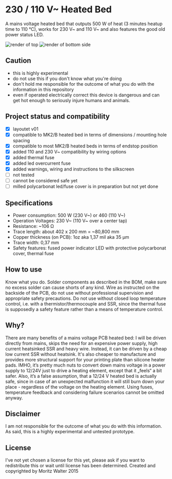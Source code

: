 # 230 / 110 V~ Heated Bed
A mains voltage heated bed that outputs 500 W of heat (3 minutes heatup time to 110 °C), works for 230 V~ and 110 V~ and also features the good old power status LED.

![render of top](https://cdn.hackaday.io/images/7579811449431756922.png)
![render of bottom side](https://cdn.hackaday.io/images/5494491449432442830.png)

## Caution
- this is highly experimental
- do not use this if you don't know what you're doing
- don't hold me responsible for the outcome of what you do with the information in this repository
- even if operated electrically correct this device is dangerous and can get hot enough to seriously injure humans and animals.

## Project status and compatibility
- [x] layoutet v01
- [x] compatible to MK2/B heated bed in terms of dimensions / mounting hole spacing
- [x] compatible to most MK2/B heated beds in terms of endstop position
- [x] added 110 and 230 V~ compatibility by wiring options
- [x] added thermal fuse
- [x] added led overcurrent fuse
- [x] added warnings, wiring and instructions to the silkscreen
- [ ] not tested
- [ ] cannot be considered safe yet
- [ ] milled polycarbonat led/fuse cover is in preparation but not yet done

## Specifications
- Power consumption:	500 W (230 V~) or 460 (110 V~)
- Operation Voltages:	230 V~ (110 V~ over a center tap)
- Resistance:	~106 Ω
- Trace length: about 402 x 200 mm = ~80,800 mm
- Copper thickness (on PCB):	1oz aka 1,37 mil aka 35 µm
- Trace width:	0,37 mm
- Safety features: fused power indicator LED with protective polycarbonat cover, thermal fuse

## How to use
Know what you do. Solder components as described in the BOM, make sure no excess solder can cause shorts of any kind. Wire as instructed on the backside of the PCB, do not use without professional supervision and appropriate safety precautions. Do not use without closed loop temperature control, i.e. with a thermistor/thermocouple and SSR, since the thermal fuse is supposedly a safety feature rather than a means of temperature control.

## Why?
There are many benefits of a mains voltage PCB heated bed: I will be driven directly from mains, skips the need for an expensive power supply, high current heatsinked SSR and heavy wire. Instead, it can be driven by a cheap low current SSR without heatsink. It's also cheaper to manufacture and provides more structural support for your printing plate than silicone heater pads.
IMHO, it’s pretty much nuts to convert down mains voltage in a power supply to 12/24V just to drive a heating element, except that it „feels“ a bit safer. Also, it’s a false assumption, that a 12/24 V heated bed is actually safe, since in case of an unexpected malfunction it will still burn down your place - regardless of the voltage on the heating element. Using fuses, temperature feedback and considering failure scenarios cannot be omitted anyway.

## Disclaimer
I am not responsible for the outcome of what you do with this information. As said, this is a highly experimental and untested prototype.

## License
I've not yet chosen a license for this yet, please ask if you want to redistribute this or wait until license has been determined. Created and copyrighted by Moritz Walter 2015